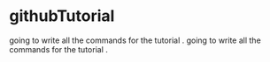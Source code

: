 # githubTutorial

going to write all the commands for the tutorial .
going to write all the commands for the tutorial .
